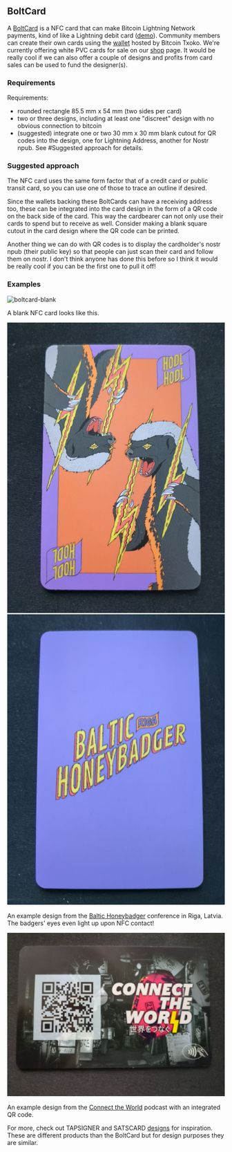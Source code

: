 ## BoltCard
A [BoltCard](https://boltcard.org/) is a NFC card that can make Bitcoin Lightning Network payments, kind of like a Lightning debit card ([demo](https://www.youtube.com/watch?v=jLsZ9faRstY)). Community members can create their own cards using the [wallet](https://bitcointxoko.com/) hosted by Bitcoin Txoko. We're currently offering white PVC cards for sale on our [shop](https://shop.bitcointxoko.com) page. It would be really cool if we can also offer a couple of designs and profits from card sales can be used to fund the designer(s). 

### Requirements
Requirements: 
- rounded rectangle 85.5 mm x 54 mm (two sides per card)
- two or three designs, including at least one "discreet" design with no obvious connection to bitcoin
- (suggested) integrate one or two 30 mm x 30 mm blank cutout for QR codes into the design, one for Lightning Address, another for Nostr npub. See #Suggested approach for details. 

### Suggested approach
The NFC card uses the same form factor that of a credit card or public transit card, so you can use one of those to trace an outline if desired. 

Since the wallets backing these BoltCards can have a receiving address too, these can be integrated into the card design in the form of a QR code on the back side of the card. This way the cardbearer can not only use their cards to spend but to receive as well. Consider making a blank square cutout in the card design where the QR code can be printed. 

Another thing we can do with QR codes is to display the cardholder's nostr npub (their public key) so that people can just scan their card and follow them on nostr. I don't think anyone has done this before so I think it would be really cool if you can be the first one to pull it off!

### Examples

![boltcard-blank](https://btcpay.bitcointxoko.com/Storage/c725a3da-360c-480f-b736-2e8d9fd72ce7)

A blank NFC card looks like this. 

![boltcard-baltichoneybadger-front](./images/boltcard-baltichoneybadger-front.jpeg)
![boltcard-baltichoneybadger-back](./images/boltcard-baltichoneybadger-back.jpeg)

An example design from the [Baltic Honeybadger](https://baltichoneybadger.com/) conference in Riga, Latvia. The badgers' eyes even light up upon NFC contact!

![boltcard-connecttheworld-back](./images/boltcard-connecttheworld-back.jpeg)

An example design from the [Connect the World](https://connecttheworld.live/) podcast with an integrated QR code. 

For more, check out TAPSIGNER and SATSCARD [designs](https://store.coinkite.com/store/satscard) for inspiration. These are different products than the BoltCard but for design purposes they are similar. 
